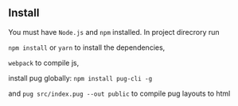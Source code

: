 ## Install

You must have `Node.js` and `npm` installed.
In project direcrory run 

`npm install` or `yarn` 
to install the dependencies,

`webpack` 
to compile js,

install pug globally:
`npm install pug-cli -g`

and
`pug src/index.pug --out public` 
to compile pug layouts to html
